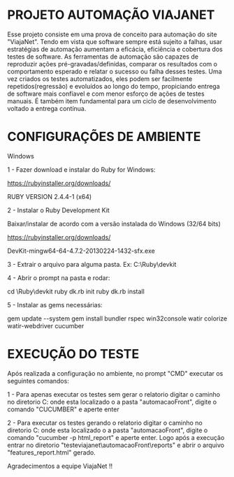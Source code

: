 # PROJETO AUTOMAÇÃO VIAJANET

Esse projeto consiste em uma prova de conceito para automação do site "ViajaNet".
Tendo em vista que software sempre está sujeito a falhas, usar estratégias de automação  aumentam a eficácia, eficiência e cobertura dos testes de software. As ferramentas de automação são capazes de reproduzir ações pré-gravadas/definidas, comparar os resultados com o comportamento esperado e relatar o sucesso ou falha desses testes. Uma vez criados os testes automatizados, eles podem ser facilmente repetidos(regressão) e evoluídos ao longo do tempo, propiciando entrega de software mais confíavel e com menor esforço de ações de testes manuais. É também item fundamental para um ciclo de desenvolvimento voltado a entrega contínua.




# CONFIGURAÇÕES DE AMBIENTE

 Windows

 1 - Fazer download e instalar do Ruby for Windows:

https://rubyinstaller.org/downloads/

RUBY VERSION 2.4.4-1 (x64)

 2 - Instalar o Ruby Development Kit

Baixar/instalar de acordo com a versão instalada do Windows (32/64 bits)

https://rubyinstaller.org/downloads/

DevKit-mingw64-64-4.7.2-20130224-1432-sfx.exe

 3 - Extrair o arquivo para alguma pasta. Ex: C:\Ruby\devkit

 4 - Abrir o prompt na pasta e rodar:

cd \Ruby\devkit
ruby dk.rb init
ruby dk.rb install

 5 - Instalar as gems necessárias:

gem update --system
gem install bundler rspec win32console watir colorize watir-webdriver cucumber


# EXECUÇÃO DO TESTE


Após realizada a configuração no ambiente, no prompt "CMD" executar os seguintes comandos:

1 - Para apenas executar os testes sem gerar o relatorio digitar o caminho no diretorio C: onde esta localizado o a pasta "automacaoFront", digite o comando "CUCUMBER" e aperte enter

2 - Para executar os testes gerando o relatorio digitar o caminho no diretorio C: onde esta localizado o a pasta "automacaoFront", digite o comando "cucumber -p html_report" e aperte enter. Logo após a execução entrar no diretorio "testeviajanet\automacaoFront\reports" e abrir o arquivo "features_report.html" gerado.



Agradecimentos a equipe ViajaNet !!


